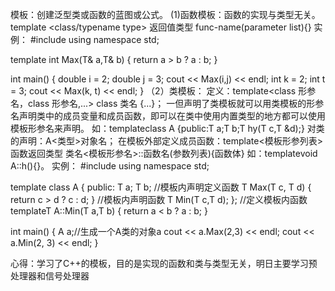 模板：创建泛型类或函数的蓝图或公式。
(1)函数模板：函数的实现与类型无关。
template <class/typename type> 返回值类型 func-name(parameter list){}
实例：
#include<iostream>
using namespace std;

template <typename T> int Max(T& a,T& b) {
	return a > b ? a : b;
}

int main() {
	double i = 2;
	double j = 3;
	cout << Max(i,j) << endl;
	int k = 2;
	int t = 3;
	cout << Max(k, t) << endl;
}
（2）类模板：
定义：template<class 形参名，class 形参名,...> class 类名   {...}；
一但声明了类模板就可以用类模板的形参名声明类中的成员变量和成员函数，即可以在类中使用内置类型的地方都可以使用模板形参名来声明。
如：template<class T>class A {public:T a;T b;T hy(T c,T &d);}
对类的声明：A<类型>对象名；
在模板外部定义成员函数：template<模板形参列表>函数返回类型 类名<模板形参名>::函数名(参数列表){函数体}
如：template<class T>void A<T>::h(){}。
实例：
#include<iostream>
using namespace std;

template<class T> class A {
public:
	T a;
	T b;
	//模板内声明定义函数
	T Max(T c, T d) {
		return c > d ? c : d;
	}
	//模板内声明函数
	T Min(T c,T d);
};
//定义模板内函数
template<class T>T A<T>::Min(T a,T b) {
	return a < b ? a : b;
}

int main() {
	A<int> a;//生成一个A类的对象a
	cout << a.Max(2,3) << endl;
	cout << a.Min(2, 3) << endl;
}

心得：学习了C++的模板，目的是实现的函数和类与类型无关，明日主要学习预处理器和信号处理器